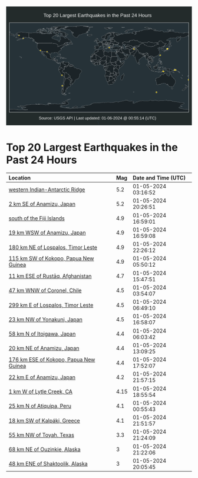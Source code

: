 ![Map](./map.png)

# Top 20 Largest Earthquakes in the Past 24 Hours

| Location | Mag | Date and Time (UTC) |
|:---|:---|:---|
| [western Indian-Antarctic Ridge](https://earthquake.usgs.gov/earthquakes/eventpage/us6000m1wi) | 5.2 | 01-05-2024 03:16:52 |
| [2 km SE of Anamizu, Japan](https://earthquake.usgs.gov/earthquakes/eventpage/us6000m22x) | 5.2 | 01-05-2024 20:26:51 |
| [south of the Fiji Islands](https://earthquake.usgs.gov/earthquakes/eventpage/us6000m21v) | 4.9 | 01-05-2024 16:59:01 |
| [19 km WSW of Anamizu, Japan](https://earthquake.usgs.gov/earthquakes/eventpage/us6000m21w) | 4.9 | 01-05-2024 16:59:08 |
| [180 km NE of Lospalos, Timor Leste](https://earthquake.usgs.gov/earthquakes/eventpage/us6000m246) | 4.9 | 01-05-2024 22:26:12 |
| [115 km SW of Kokopo, Papua New Guinea](https://earthquake.usgs.gov/earthquakes/eventpage/us6000m1xk) | 4.9 | 01-05-2024 05:50:12 |
| [11 km ESE of Rustāq, Afghanistan](https://earthquake.usgs.gov/earthquakes/eventpage/us6000m21h) | 4.7 | 01-05-2024 15:47:51 |
| [47 km WNW of Coronel, Chile](https://earthquake.usgs.gov/earthquakes/eventpage/us6000m1wx) | 4.5 | 01-05-2024 03:54:07 |
| [299 km E of Lospalos, Timor Leste](https://earthquake.usgs.gov/earthquakes/eventpage/us6000m1xq) | 4.5 | 01-05-2024 06:49:10 |
| [23 km NW of Yonakuni, Japan](https://earthquake.usgs.gov/earthquakes/eventpage/us6000m21u) | 4.5 | 01-05-2024 16:58:07 |
| [58 km N of Itoigawa, Japan](https://earthquake.usgs.gov/earthquakes/eventpage/us6000m1xm) | 4.4 | 01-05-2024 06:03:42 |
| [20 km NE of Anamizu, Japan](https://earthquake.usgs.gov/earthquakes/eventpage/us6000m1z4) | 4.4 | 01-05-2024 13:09:25 |
| [176 km ESE of Kokopo, Papua New Guinea](https://earthquake.usgs.gov/earthquakes/eventpage/us6000m229) | 4.4 | 01-05-2024 17:52:07 |
| [22 km E of Anamizu, Japan](https://earthquake.usgs.gov/earthquakes/eventpage/us6000m23v) | 4.2 | 01-05-2024 21:57:15 |
| [1 km W of Lytle Creek, CA](https://earthquake.usgs.gov/earthquakes/eventpage/ci40455759) | 4.15 | 01-05-2024 18:55:54 |
| [25 km N of Atiquipa, Peru](https://earthquake.usgs.gov/earthquakes/eventpage/us6000m1vw) | 4.1 | 01-05-2024 00:55:43 |
| [18 km SW of Kalpáki, Greece](https://earthquake.usgs.gov/earthquakes/eventpage/us6000m23r) | 4.1 | 01-05-2024 21:51:57 |
| [55 km NW of Toyah, Texas](https://earthquake.usgs.gov/earthquakes/eventpage/tx2024aiyj) | 3.3 | 01-05-2024 21:24:09 |
| [68 km NE of Ouzinkie, Alaska](https://earthquake.usgs.gov/earthquakes/eventpage/ak0248mbkg0) | 3 | 01-05-2024 21:22:06 |
| [48 km ENE of Shaktoolik, Alaska](https://earthquake.usgs.gov/earthquakes/eventpage/ak0248lmknb) | 3 | 01-05-2024 20:05:45 |
